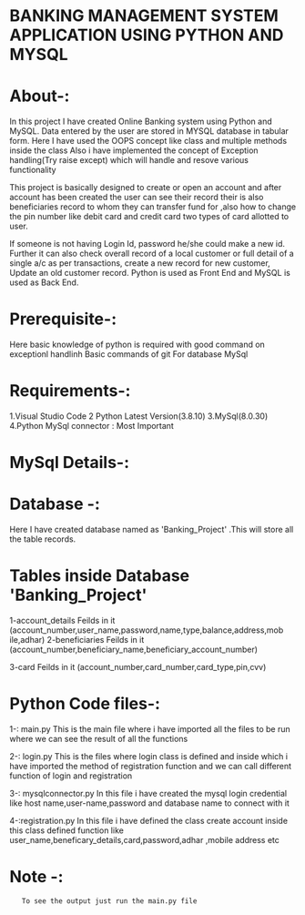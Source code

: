 # BANKING MANAGEMENT SYSTEM APPLICATION USING PYTHON AND MYSQL

# About-:  

  In this project I have created Online Banking system  using Python and MySQL. Data entered by the user are stored in MYSQL database in tabular form. 
  Here I have used the OOPS concept like class and multiple methods inside the class
  Also i have implemented the concept of Exception handling(Try raise  except) which will handle and resove various functionality 

  This project is basically designed to create or open an account and after account has been created  the user can see their record their is also beneficiaries 
  record to whom they can transfer fund for ,also how to change the pin number like debit card and credit card two types of card allotted to user.
  
  If someone is not having Login Id, password he/she could make a new id. Further it can also check overall record of a local customer or full detail of a single 
  a/c as per transactions, create a new record for new customer, Update an old customer record. Python is used as Front End and MySQL is used as Back End.

# Prerequisite-:

  Here basic knowledge of python is required with good command on exceptionl handlinh
  Basic commands of git 
  For database MySql 
  
# Requirements-: 

1.Visual Studio Code 
2 Python Latest Version(3.8.10)
3.MySql(8.0.30)
4.Python MySql connector : Most Important

# MySql Details-: 
# Database -:
 Here I have created database named as  'Banking_Project' .This will store all the table records.
 
# Tables inside Database 'Banking_Project'
 
 1-account_details 
   Feilds in it   (account_number,user_name,password,name,type,balance,address,mob  ile,adhar)
2-beneficiaries
   Feilds in it
  (account_number,beneficiary_name,beneficiary_account_number)

3-card
    Feilds in it
   (account_number,card_number,card_type,pin,cvv)
   
# Python Code files-:
 1-: main.py
      This is the main file where i have imported all the files to be run where we can see the result of all the functions 
      
 2-: login.py
      This is the files where login class is defined and inside which i have imported the method of registration function and we can 
      call different function of login and registration
      
 3-: mysqlconnector.py
      In this file i have created the mysql login credential like host name,user-name,password and database name to connect with it

 4-:registration.py
      In this file i have defined  the class create account  inside this class defined function like user_name,beneficary_details,card,password,adhar ,mobile 
      address etc

  # Note -:
       To see the output just run the main.py file 
 
 


 

  

